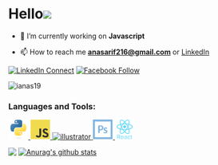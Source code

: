 # Hello<img src="https://raw.githubusercontent.com/MartinHeinz/MartinHeinz/master/wave.gif" width="30px">



- 🔭 I’m currently working on **Javascript**

- 📫 How to reach me **anasarif216@gmail.com** or <a href='https://www.linkedin.com/in/ianasarif/' target='_blank'>LinkedIn</a>

[![LinkedIn Connect](https://img.shields.io/badge/%20-Connect-black?color=14171A&labelColor=212121&logo=linkedin&logoColor=ffffff)](https://www.linkedin.com/in/ianasarif/) 
[![Facebook Follow](https://img.shields.io/badge/%20-Follow-black?color=14171A&labelColor=1976d2&logo=facebook&logoColor=ffffff)](https://www.facebook.com/iAnasArif) 


<p align="left"> <img src="https://komarev.com/ghpvc/?username=ianas19&label=Profile%20views&color=0e75b6&style=flat" alt="ianas19" /> </p>


<h3 align="left">Languages and Tools:</h3>
<p align="left"> <a href="https://www.python.org" target="_blank"> <img src="https://raw.githubusercontent.com/devicons/devicon/master/icons/python/python-original.svg" alt="python" width="40" height="40"/> </a> <a href="https://developer.mozilla.org/en-US/docs/Web/JavaScript" target="_blank"> <img src="https://raw.githubusercontent.com/devicons/devicon/master/icons/javascript/javascript-original.svg" alt="javascript" width="40" height="40"/> </a> <a href="https://www.adobe.com/in/products/illustrator.html" target="_blank"> <img src="https://www.vectorlogo.zone/logos/adobe_illustrator/adobe_illustrator-icon.svg" alt="illustrator" width="40" height="40"/> </a> <a href="https://www.photoshop.com/en" target="_blank"> <img src="https://raw.githubusercontent.com/devicons/devicon/master/icons/photoshop/photoshop-line.svg" alt="photoshop" width="40" height="40"/> </a>  <a href="https://reactjs.org/" target="_blank"> <img src="https://raw.githubusercontent.com/devicons/devicon/master/icons/react/react-original-wordmark.svg" alt="react" width="40" height="40"/> </a> </p>


<img align="top" src="https://github-readme-stats.vercel.app/api/top-langs/?username=ianas19&theme=react" /> [![Anurag's github stats](https://github-readme-stats.vercel.app/api?username=ianas19&show_icons=true&count_private=true&theme=react)](https://github.com/anuraghazra/github-readme-stats)
